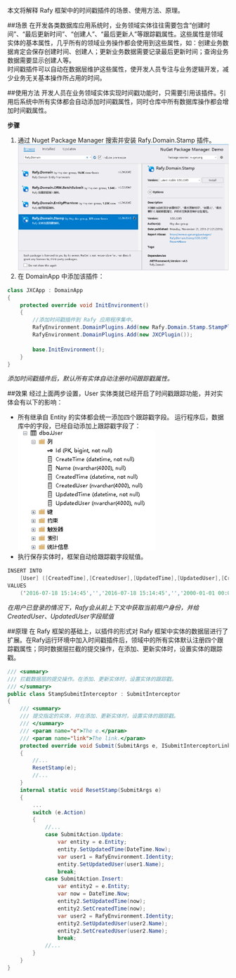 本文将解释 Rafy 框架中的时间戳插件的场景、使用方法、原理。  

##场景
在开发各类数据库应用系统时，业务领域实体往往需要包含“创建时间”、“最后更新时间”、“创建人”、“最后更新人”等跟踪戳属性。这些属性是领域实体的基本属性，几乎所有的领域业务操作都会使用到这些属性，如：创建业务数据肯定会保存创建时间、创建人；更新业务数据需要记录最后更新时间；查询业务数据需要显示创建人等。<br>
时间戳插件可以自动在数据层维护这些属性，使开发人员专注与业务逻辑开发，减少业务无关基本操作所占用的时间。

##使用方法
开发人员在业务领域实体实现时间戳功能时，只需要引用该插件。引用后系统中所有实体都会自动添加时间戳属性，同时仓库中所有数据库操作都会增加时间戳属性。<br>

**步骤**

1. 通过 Nuget Package Manager 搜索并安装 Rafy.Domain.Stamp 插件。
  ![](../../images/时间戳插件01.png)
2. 在 DomainApp 中添加该插件：
```cs
class JXCApp : DomainApp
{
    protected override void InitEnvironment()
    {
        //添加时间戳插件到 Rafy 应用程序集中。
        RafyEnvironment.DomainPlugins.Add(new Rafy.Domain.Stamp.StampPlugin());
        RafyEnvironment.DomainPlugins.Add(new JXCPlugin());

        base.InitEnvironment();
    }
}
```
*添加时间戳插件后，默认所有实体自动注册时间跟踪戳属性。*


##效果
经过上面两步设置，User 实体类就已经开启了时间戳跟踪功能，并对实体会有以下的影响：
 - 所有继承自 Entity 的实体都会统一添加四个跟踪戳字段。
 运行程序后，数据库中的字段，已经自动添加上跟踪戳字段了：
  ![](../../images/时间戳插件02.png)
 - 执行保存实体时，框架自动给跟踪戳字段赋值。
```cs
INSERT INTO 
    [User] ([CreatedTime],[CreatedUser],[UpdatedTime],[UpdatedUser],[CreateTime],[Name]) 
VALUES 
    ('2016-07-18 15:14:45','','2016-07-18 15:14:45','','2000-01-01 00:00:00','用户1')
```
*在用户已登录的情况下，Rafy会从前上下文中获取当前用户身份，并给CreatedUser、UpdatedUser字段赋值*


##原理
在 Rafy 框架的基础上，以插件的形式对 Rafy 框架中实体的数据层进行了扩展。在Rafy运行环境中加入时间戳插件后，领域中的所有实体默认注册四个跟踪戳属性；同时数据层拦截的提交操作，在添加、更新实体时，设置实体的跟踪戳。

```cs
/// <summary>
/// 拦截数据层的提交操作。在添加、更新实体时，设置实体的跟踪戳。
/// </summary>
public class StampSubmitInterceptor : SubmitInterceptor
{
	/// <summary>
    /// 提交指定的实体，并在添加、更新实体时，设置实体的跟踪戳。
    /// </summary>
    /// <param name="e">The e.</param>
    /// <param name="link">The link.</param>
    protected override void Submit(SubmitArgs e, ISubmitInterceptorLink link)
    {
    	//...
    	ResetStamp(e);
    	//...
    }
    internal static void ResetStamp(SubmitArgs e)
    {
    	...
        switch (e.Action)
        {
            //...
            case SubmitAction.Update:
                var entity = e.Entity;
                entity.SetUpdatedTime(DateTime.Now);
                var user1 = RafyEnvironment.Identity;
                entity.SetUpdatedUser(user1.Name);
                break;
            case SubmitAction.Insert:
                var entity2 = e.Entity;
                var now = DateTime.Now;
                entity2.SetUpdatedTime(now);
                entity2.SetCreatedTime(now);
                var user2 = RafyEnvironment.Identity;
                entity2.SetUpdatedUser(user2.Name);
                entity2.SetCreatedUser(user2.Name);
                break;
            //...
        }
    }
}
```
